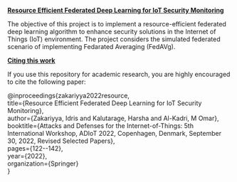 <ins>**Resource Efficient Federated Deep Learning for IoT Security Monitoring**</ins>

The objective of this project is to implement a resource-efficient federated deep learning algorithm to enhance security solutions in the Internet of Things (IoT) environment. The project considers the simulated federated scenario of implementing Fedarated Averaging (FedAVg).

<ins>**Citing this work**</ins>

If you use this repository for academic research, you are highly encouraged to cite the following paper:

@inproceedings{zakariyya2022resource, <br />
  title={Resource Efficient Federated Deep Learning for IoT Security Monitoring}, <br />
  author={Zakariyya, Idris and Kalutarage, Harsha and Al-Kadri, M Omar}, <br />
  booktitle={Attacks and Defenses for the Internet-of-Things: 5th International Workshop, ADIoT 2022, Copenhagen, Denmark, September 30, 2022, Revised Selected Papers}, <br />
  pages={122--142}, <br />
  year={2022}, <br />
  organization={Springer} <br />
}




